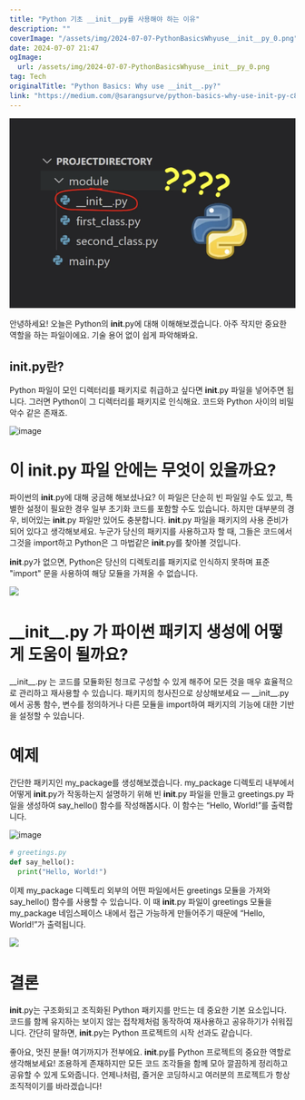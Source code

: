 ```yaml
---
title: "Python 기초 __init__py를 사용해야 하는 이유"
description: ""
coverImage: "/assets/img/2024-07-07-PythonBasicsWhyuse__init__py_0.png"
date: 2024-07-07 21:47
ogImage: 
  url: /assets/img/2024-07-07-PythonBasicsWhyuse__init__py_0.png
tag: Tech
originalTitle: "Python Basics: Why use __init__.py?"
link: "https://medium.com/@sarangsurve/python-basics-why-use-init-py-c88589e44c91"
---
```



![Screenshot](/assets/img/2024-07-07-PythonBasicsWhyuse__init__py_0.png)

안녕하세요! 오늘은 Python의 __init__.py에 대해 이해해보겠습니다. 아주 작지만 중요한 역할을 하는 파일이에요. 기술 용어 없이 쉽게 파악해봐요.

## __init__.py란?

Python 파일이 모인 디렉터리를 패키지로 취급하고 싶다면 __init__.py 파일을 넣어주면 됩니다. 그러면 Python이 그 디렉터리를 패키지로 인식해요. 코드와 Python 사이의 비밀 악수 같은 존재죠.

<!-- TIL 수평 -->
<ins class="adsbygoogle"
     style="display:block"
     data-ad-client="ca-pub-4877378276818686"
     data-ad-slot="1549334788"
     data-ad-format="auto"
     data-full-width-responsive="true"></ins>
<script>
(adsbygoogle = window.adsbygoogle || []).push({});
</script>


![image](https://miro.medium.com/v2/resize:fit:1400/1*vRslGzL6g4YZkmkF5DDX1g.gif)

# 이 init.py 파일 안에는 무엇이 있을까요?

파이썬의 __init__.py에 대해 궁금해 해보셨나요? 이 파일은 단순히 빈 파일일 수도 있고, 특별한 설정이 필요한 경우 일부 초기화 코드를 포함할 수도 있습니다. 하지만 대부분의 경우, 비어있는 __init__.py 파일만 있어도 충분합니다. __init__.py 파일을 패키지의 사용 준비가 되어 있다고 생각해보세요. 누군가 당신의 패키지를 사용하고자 할 때, 그들은 코드에서 그것을 import하고 Python은 그 마법같은 __init__.py를 찾아볼 것입니다.

__init__.py가 없으면, Python은 당신의 디렉토리를 패키지로 인식하지 못하며 표준 "import" 문을 사용하여 해당 모듈을 가져올 수 없습니다.


<!-- TIL 수평 -->
<ins class="adsbygoogle"
     style="display:block"
     data-ad-client="ca-pub-4877378276818686"
     data-ad-slot="1549334788"
     data-ad-format="auto"
     data-full-width-responsive="true"></ins>
<script>
(adsbygoogle = window.adsbygoogle || []).push({});
</script>


![](https://miro.medium.com/v2/resize:fit:1400/1*ICEW26oY5tK3yjpO267rHw.gif)

# \_\_init\_\_.py 가 파이썬 패키지 생성에 어떻게 도움이 될까요?

\_\_init\_\_.py 는 코드를 모듈화된 청크로 구성할 수 있게 해주어 모든 것을 매우 효율적으로 관리하고 재사용할 수 있습니다. 패키지의 청사진으로 상상해보세요 — \_\_init\_\_.py 에서 공통 함수, 변수를 정의하거나 다른 모듈을 import하여 패키지의 기능에 대한 기반을 설정할 수 있습니다.

# 예제


<!-- TIL 수평 -->
<ins class="adsbygoogle"
     style="display:block"
     data-ad-client="ca-pub-4877378276818686"
     data-ad-slot="1549334788"
     data-ad-format="auto"
     data-full-width-responsive="true"></ins>
<script>
(adsbygoogle = window.adsbygoogle || []).push({});
</script>

간단한 패키지인 my_package를 생성해보겠습니다. my_package 디렉토리 내부에서 어떻게 __init__.py가 작동하는지 설명하기 위해 빈 __init__.py 파일을 만들고 greetings.py 파일을 생성하여 say_hello() 함수를 작성해봅시다. 이 함수는 “Hello, World!”를 출력합니다.

![image](https://miro.medium.com/v2/resize:fit:1400/1*Bk3i_Yta7rGPZ9b_xap4KA.gif)

```python
# greetings.py
def say_hello():
  print("Hello, World!")
```

이제 my_package 디렉토리 외부의 어떤 파일에서든 greetings 모듈을 가져와 say_hello() 함수를 사용할 수 있습니다. 이 때 __init__.py 파일이 greetings 모듈을 my_package 네임스페이스 내에서 접근 가능하게 만들어주기 때문에 “Hello, World!”가 출력됩니다.

<!-- TIL 수평 -->
<ins class="adsbygoogle"
     style="display:block"
     data-ad-client="ca-pub-4877378276818686"
     data-ad-slot="1549334788"
     data-ad-format="auto"
     data-full-width-responsive="true"></ins>
<script>
(adsbygoogle = window.adsbygoogle || []).push({});
</script>

<img src="https://miro.medium.com/v2/resize:fit:1400/1*fcHy0Fyq7xfaCafR3hcGHw.gif" />

# 결론

__init__.py는 구조화되고 조직화된 Python 패키지를 만드는 데 중요한 기본 요소입니다. 코드를 함께 유지하는 보이지 않는 접착제처럼 동작하여 재사용하고 공유하기가 쉬워집니다. 간단히 말하면, __init__.py는 Python 프로젝트의 시작 선과도 같습니다.

좋아요, 멋진 분들! 여기까지가 전부에요. __init__.py를 Python 프로젝트의 중요한 역할로 생각해보세요! 조용하게 존재하지만 모든 코드 조각들을 함께 모아 깔끔하게 정리하고 공유할 수 있게 도와줍니다. 언제나처럼, 즐거운 코딩하시고 여러분의 프로젝트가 항상 조직적이기를 바라겠습니다!